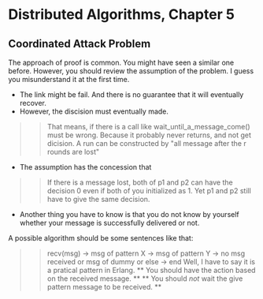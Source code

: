 # Distributed Algorithms, Chapter 5

## Coordinated Attack Problem

The approach of proof is common. You might have seen a similar one before. However, you should review the assumption of the problem. I guess you misunderstand it at the first time.

+ The link might be fail. And there is no guarantee that it will eventually recover.
+ However, the discision must eventually made.
>> That means, if there is a call like wait_until_a_message_come() must be wrong. Because it probably never returns, and not get dicision. A run can be constructed by "all message after the r rounds are lost"
+ The assumption has the concession that 
>> If there is a message lost, both of p1 and p2 can have the decision 0 even if both of you initialized as 1. Yet p1 and p2 still have to give the same decision.
+ Another thing you have to know is that you do not know by yourself whether your message is successfully delivered or not.

A possible algorithm should be some sentences like that:
>> recv(msg) ->
>>   msg of pattern X ->
>>   msg of pattern Y ->
>>   no msg received or msg of dummy or else ->
>> end
Well, I have to say it is a pratical pattern in Erlang.
** You should have the action based on the received message. **
** You should _not_ wait the give pattern message to be received. **

